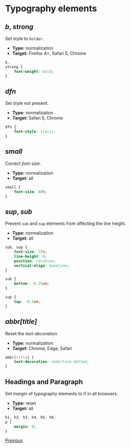 # Typography elements

## *b*, *strong*

Set style to `bolder`.

* **Type:** normalization
* **Target:** Firefox 4+, Safari 5, Chrome

```scss
b,
strong {
	font-weight: bold;
}
```

## *dfn*

Set style not present.

* **Type:** normalization
* **Target:** Safari 5, Chrome

```scss
dfn {
	font-style: italic;
}
```

## *small*

Correct *font-size*.

* **Type:** normalization
* **Target:** all

```scss
small {
	font-size: 80%;
}
```

## *sup*, *sub*

Prevent `sub` and `sup` elements from affecting the line height.

* **Type:** normalization
* **Target:** all

```scss
sub, sup {
	font-size: 75%;
	line-height: 0;
	position: relative;
	vertical-align: baseline;
}

sub {
	bottom: -0.25em;
}

sup {
	top: -0.5em;
}
```

## *abbr[title]*

Reset the *text-decoration*.

* **Type:** normalization
* **Target:** Chrome, Edge, Safari

```scss
abbr[title] {
	text-decoration: underline dotted;
}
```

## Headings and Paragraph

Set *margin* of typography elements to *0* in all browsers.

* **Type:** reset
* **Target:** all

```scss
h1, h2, h3, h4, h5, h6,
p {
	margin: 0;
}
```

[Previous](index.md)